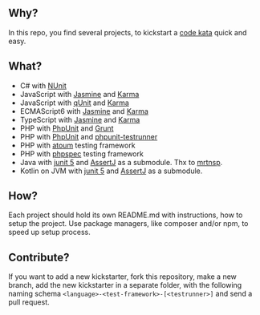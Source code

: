 Why?
------
In this repo, you find several projects, to kickstart a [code kata](http://codekata.com/) quick and easy.

What?
------
- C# with [NUnit](http://www.nunit.org/)
- JavaScript with [Jasmine](http://jasmine.github.io/) and [Karma](https://karma-runner.github.io)
- JavaScript with [qUnit](https://qunitjs.com/) and [Karma](https://karma-runner.github.io)
- ECMAScript6 with [Jasmine](http://jasmine.github.io/) and [Karma](https://karma-runner.github.io)
- TypeScript with [Jasmine](http://jasmine.github.io/) and [Karma](https://karma-runner.github.io)
- PHP with [PhpUnit](https://phpunit.de/) and [Grunt](http://gruntjs.com/)
- PHP with [PhpUnit](https://phpunit.de/) and [phpunit-testrunner](https://www.npmjs.com/package/phpunit-testrunner)
- PHP with [atoum](http://atoum.org/) testing framework
- PHP with [phpspec](http://www.phpspec.net/) testing framework
- Java with [junit 5](http://junit.org/) and [AssertJ](http://joel-costigliola.github.io/assertj/) as a submodule. Thx to [mrtnsp](https://github.com/mrtnsp).
- Kotlin on JVM with [junit 5](http://junit.org/) and [AssertJ](http://joel-costigliola.github.io/assertj/) as a submodule. 

How?
-------
Each project should hold its own README.md with instructions, how to setup the project. Use package managers, 
like composer and/or npm, to speed up setup process.

Contribute?
-----------
If you want to add a new kickstarter, fork this repository, make a new branch, add the new kickstarter in a separate
folder, with the following naming schema `<language>-<test-framework>-[<testrunner>]` and send a pull request.
